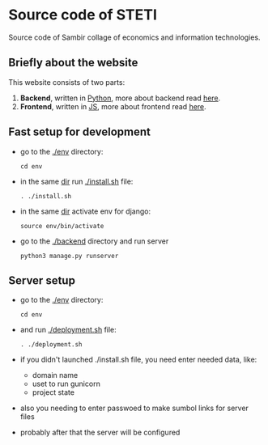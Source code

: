 # **Source code of STETI**

Source code of Sambir collage of economics and information technologies.

## **Briefly about the website**

This website consists of two parts:

1. **Backend**, written in [Python](https://python.org/ "Python website"), more about backend read [here](./backend/README.md "Backend documentation").  
2. **Frontend**, written in [JS](https://developer.mozilla.org/en-US/docs/Web/JavaScript "JS website"), more about frontend read [here](./frontend/README.md "Backend documentation").  

## **Fast setup for development**


- go to the [./env](./env "link to the env dir") directory:

    ```shell
    cd env
    ```

- in the same [dir](./env "link to the env dir") run [./install.sh](./env/install.sh "link to the install.sh file") file:

    ```shell
    . ./install.sh
    ```

- in the same [dir](./env "link to the env dir") activate env for django:

    ```shell
    source env/bin/activate
    ```

- go to the [./backend](./backend "link to the env dir") directory and run server

    ```shell
    python3 manage.py runserver
    ```

## **Server setup**


- go to the [./env](./env "link to the env dir") directory:

    ```shell
    cd env
    ```

- and run [./deployment.sh](./env/deployment.sh "link to the deployment.sh file") file:

    ```shell
    . ./deployment.sh
    ```

- if you didn't launched ./install.sh file, you need enter needed data, like:

  - domain name
  - uset to run gunicorn
  - project state

- also you needing to enter passwoed to make sumbol links for server files
- probably after that the server will be configured

